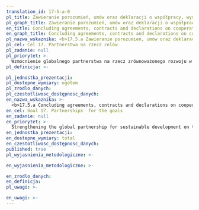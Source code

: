 ```yaml
---
translation_id: 17-5-a-0
pl_title: Zawieranie porozumień, umów oraz deklaracji o współpracy, wymianie informacji i pomocy wzajemnej z innymi państwami
pl_graph_title: Zawieranie porozumień, umów oraz deklaracji o współpracy, wymianie informacji i pomocy wzajemnej z innymi państwami
en_title: Concluding agreements, contracts and declarations on cooperation, information exchange and mutual assistance with other countries
en_graph_title: Concluding agreements, contracts and declarations on cooperation, information exchange and mutual assistance with other countries
pl_nazwa_wskaznika: <b>17.5.a Zawieranie porozumień, umów oraz deklaracji o współpracy, wymianie informacji i pomocy wzajemnej z innymi państwami</b>
pl_cel: Cel 17. Partnerstwa na rzecz celów
pl_zadanie: null
pl_priorytet: >-
  Wzmocnienie globalnego partnerstwa na rzecz zrównoważonego rozwoju w zakresie dzielenia się wiedzą i technologią w zakresie podatków w celu wsparcia w realizacji SDGs
pl_definicja: >-

pl_jednostka_prezentacji:
pl_dostepne_wymiary: ogółem
pl_zrodlo_danych:
pl_czestotliwosc_dostępnosc_danych:
en_nazwa_wskaznika: >-
  <b>17.5.a Concluding agreements, contracts and declarations on cooperation, information exchange and mutual assistance with other countries</b>
en_cel: Goal 17. Partnerships  for the goals
en_zadanie: null
en_priorytet: >-
  Strengthening the global partnership for sustainable development on tax expertise and technology sharing to support the implementation of the SDGs
en_jednostka_prezentacji:
en_dostepne_wymiary: total
en_czestotliwosc_dostępnosc_danych:
published: true
pl_wyjasnienia_metodologiczne: >-

en_wyjasnienia_metodologiczne: >-

en_zrodlo_danych:
en_definicja:
pl_uwagi: >-

en_uwagi: >-
---
```

